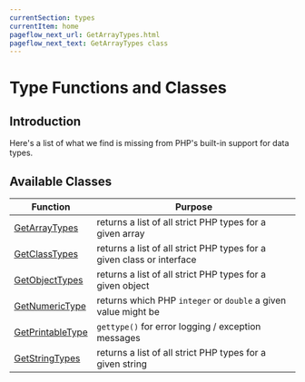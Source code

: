 ```yaml
---
currentSection: types
currentItem: home
pageflow_next_url: GetArrayTypes.html
pageflow_next_text: GetArrayTypes class
---
```


# Type Functions and Classes

## Introduction

Here's a list of what we find is missing from PHP's built-in support for data types.

## Available Classes

Function | Purpose
---------|--------
[GetArrayTypes](GetArrayTypes.html) | returns a list of all strict PHP types for a given array
[GetClassTypes](GetClassTypes.html) | returns a list of all strict PHP types for a given class or interface
[GetObjectTypes](GetObjectTypes.html) | returns a list of all strict PHP types for a given object
[GetNumericType](GetNumericType.html) | returns which PHP `integer` or `double` a given value might be
[GetPrintableType](GetPrintableType.html) | `gettype()` for error logging / exception messages
[GetStringTypes](GetStringTypes.html) | returns a list of all strict PHP types for a given string
